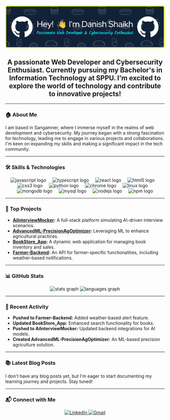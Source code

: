 ![Header](./github-header-image.png)
<h2 align="center">
  A passionate Web Developer and Cybersecurity Enthusiast. Currently pursuing my Bachelor's in Information Technology at SPPU. I'm excited to explore the world of technology and contribute to innovative projects!
</h2>

---

### 🏠 About Me
I am based in Sangamner, where I immerse myself in the realms of web development and cybersecurity. My journey began with a strong fascination for technology, leading me to engage in various projects and collaborations. I'm keen on expanding my skills and making a significant impact in the tech community.  

---

### 🛠️ Skills & Technologies
<div align="center">
  <img src="https://cdn.jsdelivr.net/gh/devicons/devicon/icons/javascript/javascript-original.svg" height="30" alt="javascript logo"  />
  <img width="12" />
  <img src="https://cdn.jsdelivr.net/gh/devicons/devicon/icons/typescript/typescript-original.svg" height="30" alt="typescript logo"  />
  <img width="12" />
  <img src="https://cdn.jsdelivr.net/gh/devicons/devicon/icons/react/react-original.svg" height="30" alt="react logo"  />
  <img width="12" />
  <img src="https://cdn.jsdelivr.net/gh/devicons/devicon/icons/html5/html5-original.svg" height="30" alt="html5 logo"  />
  <img width="12" />
  <img src="https://cdn.jsdelivr.net/gh/devicons/devicon/icons/css3/css3-original.svg" height="30" alt="css3 logo"  />
  <img width="12" />
  <img src="https://cdn.jsdelivr.net/gh/devicons/devicon/icons/python/python-original.svg" height="30" alt="python logo"  />
  <img width="12" />
  <img src="https://cdn.jsdelivr.net/gh/devicons/devicon/icons/chrome/chrome-original.svg" height="30" alt="chrome logo"  />
  <img width="12" />
  <img src="https://cdn.jsdelivr.net/gh/devicons/devicon/icons/linux/linux-original.svg" height="30" alt="linux logo"  />
  <img width="12" />
  <img src="https://cdn.jsdelivr.net/gh/devicons/devicon/icons/mongodb/mongodb-original.svg" height="30" alt="mongodb logo"  />
  <img width="12" />
  <img src="https://cdn.jsdelivr.net/gh/devicons/devicon/icons/mysql/mysql-original.svg" height="30" alt="mysql logo"  />
  <img width="12" />
  <img src="https://cdn.jsdelivr.net/gh/devicons/devicon/icons/nodejs/nodejs-original.svg" height="30" alt="nodejs logo"  />
  <img width="12" />
  <img src="https://cdn.jsdelivr.net/gh/devicons/devicon/icons/npm/npm-original-wordmark.svg" height="30" alt="npm logo"  />
</div>

---

### 📌 Top Projects
- **[AiInterviewMocker](#):** A full-stack platform simulating AI-driven interview scenarios.  
- **[AdvancedML-PrecisionAgOptimizer](#):** Leveraging ML to enhance agricultural practices.  
- **[BookStore_App](#):** A dynamic web application for managing book inventory and sales.  
- **[Farmer-Backend](#):** An API for farmer-specific functionalities, including weather-based notifications.  

---

### 📊 GitHub Stats
<div align="center">
  <img src="https://github-readme-stats.vercel.app/api?username=danishskh70&hide_title=false&hide_rank=false&show_icons=true&include_all_commits=true&count_private=true&disable_animations=false&theme=dracula&locale=en&hide_border=false" height="150" alt="stats graph"  />
  <img src="https://github-readme-stats.vercel.app/api/top-langs?username=danishskh70&locale=en&hide_title=false&layout=compact&card_width=320&langs_count=5&theme=dracula&hide_border=false" height="150" alt="languages graph"  />
</div>

---

### 🔄 Recent Activity
- **Pushed to Farmer-Backend:** Added weather-based alert feature.  
- **Updated BookStore_App:** Enhanced search functionality for books.  
- **Pushed to AiInterviewMocker:** Updated backend integrations for AI models.  
- **Created AdvancedML-PrecisionAgOptimizer:** An ML-based precision agriculture solution.  

---

### 📚 Latest Blog Posts
I don't have any blog posts yet, but I'm eager to start documenting my learning journey and projects. Stay tuned!  

---

### 📬 Connect with Me
<div align="center">
  <a href="https://www.linkedin.com/in/danish-shaikh-262016265" target="_blank">
    <img src="https://img.shields.io/static/v1?message=LinkedIn&logo=linkedin&label=&color=0077B5&logoColor=white&labelColor=&style=for-the-badge" height="35" alt="LinkedIn" />
  </a>
  <a href="mailto:danishskh70@gmail.com" target="_blank">
    <img src="https://img.shields.io/static/v1?message=Gmail&logo=gmail&label=&color=D14836&logoColor=white&labelColor=&style=for-the-badge" height="35" alt="Gmail" />
  </a>
</div>

